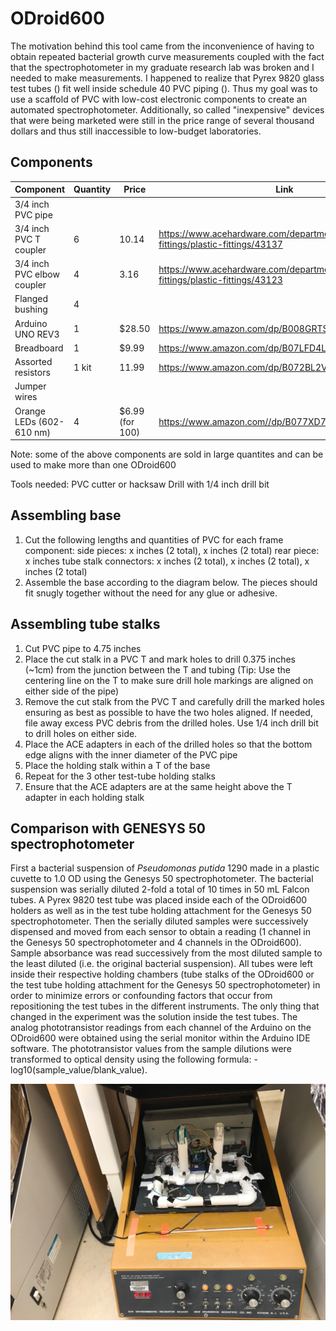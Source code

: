 # ODroid600

The motivation behind this tool came from the inconvenience of having
to obtain repeated bacterial growth curve measurements coupled with the fact that the spectrophotometer in my graduate research lab was broken and I needed to make measurements. I happened to realize that Pyrex 9820 glass test tubes () fit well inside schedule 40 PVC piping (). Thus my goal was to use a scaffold of PVC with low-cost electronic components to create an automated spectrophotometer. Additionally, so called "inexpensive" devices that were being marketed were still in the price range of several thousand dollars and thus still inaccessible to low-budget laboratories.


## Components
|Component| Quantity | Price |  Link |
| --------|----|----|-------|
| 3/4 inch PVC pipe |
| 3/4 inch PVC T coupler | 6 | 10.14 | https://www.acehardware.com/departments/plumbing/pipe-fittings/plastic-fittings/43137
| 3/4 inch PVC elbow coupler | 4 | 3.16 | https://www.acehardware.com/departments/plumbing/pipe-fittings/plastic-fittings/43123 |
| Flanged bushing | 4 |  |  |
| Arduino UNO REV3 | 1 | $28.50 | https://www.amazon.com/dp/B008GRTSV6 |
| Breadboard | 1 | $9.99 | https://www.amazon.com/dp/B07LFD4LT6 |
| Assorted resistors | 1 kit | 11.99 | https://www.amazon.com/dp/B072BL2VX1 |
| Jumper wires |  |  |  |
| Orange LEDs (602-610 nm) | 4 | $6.99 (for 100) |  https://www.amazon.com//dp/B077XD7MVB |

Note: some of the above components are sold in large quantites and can be used to make more than one ODroid600

Tools needed:
PVC cutter or hacksaw
Drill with 1/4 inch drill bit



## Assembling base
1) Cut the following lengths and quantities of PVC for each frame component:
side pieces: x inches (2 total), x inches (2 total)
rear piece: x inches
tube stalk connectors: x inches (2 total), x inches (2 total), x inches (2 total)
2) Assemble the base according to the diagram below. The pieces should fit snugly together without the need for any glue or adhesive.

## Assembling tube stalks
1) Cut PVC pipe to 4.75 inches
2) Place the cut stalk in a PVC T and mark holes to drill 0.375 inches (~1cm) from the junction between the T and tubing (Tip: Use the centering line on the T to make sure drill hole markings are aligned on either side of the pipe)
3) Remove the cut stalk from the PVC T and carefully drill the marked holes ensuring as best as possible to have the two holes aligned. If needed, file away excess PVC debris from the drilled holes.
Use 1/4 inch drill bit to drill holes on either side.
4) Place the ACE adapters in each of the drilled holes so that the bottom edge aligns with the inner diameter of the PVC pipe
5) Place the holding stalk within a T of the base
6) Repeat for the 3 other test-tube holding stalks
7) Ensure that the ACE adapters are at the same height above the T adapter in each holding stalk


## Comparison with GENESYS 50 spectrophotometer

First a bacterial suspension of *Pseudomonas putida* 1290 made in a plastic cuvette to 1.0 OD using the Genesys 50 spectrophotometer. The bacterial suspension was serially diluted 2-fold a total of 10 times in 50 mL Falcon tubes. A Pyrex 9820 test tube was placed inside each of the ODroid600 holders as well as in the test tube holding attachment for the Genesys 50 spectrophotometer. Then the serially diluted samples were successively dispensed and moved from each sensor to obtain a reading (1 channel in the Genesys 50 spectrophotometer and 4 channels in the ODroid600). Sample absorbance was read successively from the most diluted sample to the least diluted (i.e. the original bacterial suspension). All tubes were left inside their respective holding chambers (tube stalks of the ODroid600 or the test tube holding attachment for the Genesys 50 spectrophotometer) in order to minimize errors or confounding factors that occur from repositioning the test tubes in the different instruments. The only thing that changed in the experiment was the solution inside the test tubes. The analog phototransistor readings from each channel of the Arduino on the ODroid600 were obtained using the serial monitor within the Arduino IDE software. The phototransistor values from the sample dilutions were transformed to optical density using the following formula: -log10(sample_value/blank_value).



![Image of ODroid600 set up in a shaking incubator](ODroid600.jpg)
